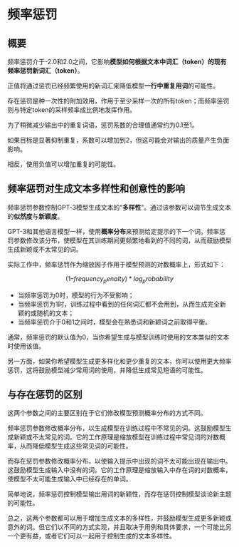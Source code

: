 # 频率惩罚

## 概要

频率惩罚介于-2.0和2.0之间，它影响**模型如何根据文本中词汇（token）的现有频率惩罚新词汇（token）**。

正值将通过惩罚已经频繁使用的新词汇来降低模型**一行中重复用词**的可能性。

存在惩罚是种一次性的附加效用，作用于至少采样一次的所有token；而频率惩罚则与特定token的采样频率成比例地发挥作用。

为了稍微减少输出中的重复词语，惩罚系数的合理值通常约为0.1至1。

如果目标是显著抑制重复，系数可以增加到2，但这可能会对输出的质量产生负面影响。

相反，使用负值可以增加重复的可能性。

## 频率惩罚对生成文本多样性和创意性的影响

频率惩罚参数控制GPT-3模型生成文本的“**多样性**”。通过该参数可以调节生成文本的**似然度**与**新颖度**。

GPT-3和其他语言模型一样，使用**概率分布**来预测给定提示的下一个词。频率惩罚参数修改该分布，使模型在其训练期间更频繁地看到的不同的词，从而鼓励模型生成新颖或不太常见的词。

实际工作中，频率惩罚作为缩放因子作用于模型预测的对数概率上，形式如下：

$$
(1 – frequency_penalty) * log_probability
$$

* 当频率惩罚为0时，模型的行为不受影响；
* 当频率惩罚为1时，训练过程中看到的任何词汇都不会用到，从而生成完全新颖的或随机的文本；
* 当频率惩罚介于0和1之间时，模型会在熟悉词和新颖词之前取得平衡。

通常，频率惩罚的默认值为0，当你希望生成与模型训练时使用的文本类似的文本时使用该值。

另一方面，如果你希望模型生成更多样化和更少重复的文本，你可以使用更大频率惩罚，这将鼓励模型减少常用词的使用，并降低生成常见短语的可能性。

## 与存在惩罚的区别

这两个参数之间的主要区别在于它们修改模型预测概率分布的方式不同。

频率惩罚参数修改概率分布，以生成模型在训练过程中不常见的词。这鼓励模型生成新颖或不太常见的词。它的工作原理是缩放模型在训练过程中常见词的对数概率，从而降低模型生成这些常见词的可能性。

而存在惩罚参数修改概率分布，以使输入提示中出现的词不太可能出现在输出中。这鼓励模型生成输入中没有的词。它的工作原理是缩放输入中存在词的对数概率，使模型不太可能生成输入中已经存在的单词。

简单地说，频率惩罚控制模型输出用词的新颖性，而存在惩罚控制模型谈论新主题的可能性。

总之，这两个参数都可以用于增加生成文本的多样性，并鼓励模型生成更多新颖或意外的词。但它们以不同的方式实现，并且取决于用例和具体要求，一个可能比另一个更有益，或者它们可以一起用于控制生成的文本多样性。
